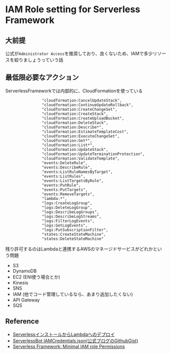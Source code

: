 # IAM Role setting for Serverless Framework

## 大前提

公式が`Administrator Access`を推奨しており、良くないため、IAMで多少リソースを絞りましょうっていう話

## 最低限必要なアクション

ServerlessFrameworkでは内部的に、CloudFormationを使っている

```
                "cloudformation:CancelUpdateStack",
                "cloudformation:ContinueUpdateRollback",
                "cloudformation:CreateChangeSet",
                "cloudformation:CreateStack",
                "cloudformation:CreateUploadBucket",
                "cloudformation:DeleteStack",
                "cloudformation:Describe*",
                "cloudformation:EstimateTemplateCost",
                "cloudformation:ExecuteChangeSet",
                "cloudformation:Get*",
                "cloudformation:List*",
                "cloudformation:UpdateStack",
                "cloudformation:UpdateTerminationProtection",
                "cloudformation:ValidateTemplate",
                "events:DeleteRule",
                "events:DescribeRule",
                "events:ListRuleNamesByTarget",
                "events:ListRules",
                "events:ListTargetsByRule",
                "events:PutRule",
                "events:PutTargets",
                "events:RemoveTargets",
                "lambda:*",
                "logs:CreateLogGroup",
                "logs:DeleteLogGroup",
                "logs:DescribeLogGroups",
                "logs:DescribeLogStreams",
                "logs:FilterLogEvents",
                "logs:GetLogEvents",
                "logs:PutSubscriptionFilter",
                "states:CreateStateMachine",
                "states:DeleteStateMachine"
```

残り許可するのはLambdaと連携するAWSのマネージドサービスがどれかという問題

- S3
- DynamoDB
- EC2 (ENI使う場合とか)
- Kinesis
- SNS
- IAM (他でコード管理しているなら、あまり追加したくない)
- API Gateway
- SQS

## Reference
- [ServerlessインストールからLambdaへのデプロイ]((https://qiita.com/jumjamjohn/items/abbc060fd2c1c6791ef3))
- [ServerlessBot IAMCredentials.json(公式ブログのGithubGist)](https://gist.github.com/ServerlessBot/7618156b8671840a539f405dea2704c8)
- [Serverless Framework: Minimal IAM role Permissions](https://medium.com/@dav009/serverless-framework-minimal-iam-role-permissions-ba34bec0154e)